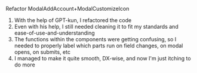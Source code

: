 Refactor ModalAddAccount+ModalCustomizeIcon
1. With the help of GPT-kun, I refactored the code
2. Even with his help, I still needed cleaning it to fit my standards and ease-of-use-and-understanding
3. The functions within the components were getting confusing, so I needed to properly label which parts run on field changes, on modal opens, on submits, etc
4. I managed to make it quite smooth, DX-wise, and now I'm just itching to do more